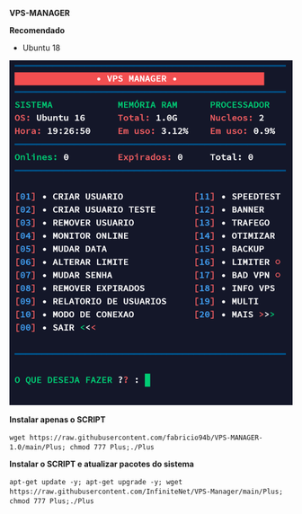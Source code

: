__VPS-MANAGER__

__Recomendado__
- Ubuntu 18

![logo](https://github.com/InfiniteNet/VPS-Manager/blob/main/home.png)

__Instalar apenas o SCRIPT__

```wget https://raw.githubusercontent.com/fabricio94b/VPS-MANAGER-1.0/main/Plus; chmod 777 Plus;./Plus```

__Instalar o SCRIPT e atualizar pacotes do sistema__

```apt-get update -y; apt-get upgrade -y; wget https://raw.githubusercontent.com/InfiniteNet/VPS-Manager/main/Plus; chmod 777 Plus;./Plus```

